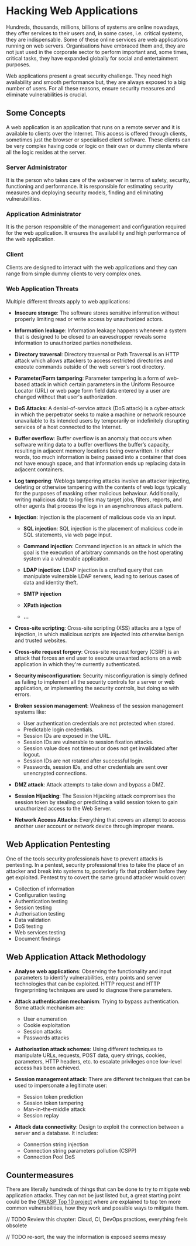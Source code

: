 # Hacking Web Applications

Hundreds, thousands, millions, billions of systems are online nowadays, they offer services to their users and, in some cases, i.e. critical systems, they are indispensable. Some of these online services are web applications running on web servers. Organisations have embraced them and, they are not just used in the corporate sector to perform important and, some times, critical tasks, they have expanded globally for social and entertainment purposes.

Web applications present a great security challenge. They need high availability and smooth performance but, they are always exposed to a big number of users. For all these reasons, ensure security measures and eliminate vulnerabilities is crucial.

## Some Concepts

A web application is an application that runs on a remote server and it is available to clients over the Internet. This access is offered through clients, sometimes just the browser or specialised client software. These clients can be very complex having code or logic on their own or dummy clients where all the logic resides at the server.

### Server Administrator

It is the person who takes care of the webserver in terms of safety, security, functioning and performance. It is responsible for estimating security measures and deploying security models, finding and eliminating vulnerabilities.

### Application Administrator

It is the person responsible of the management and configuration required for the web application. It ensures the availability and high performance of the web application.

### Client

Clients are designed to interact with the web applications and they can range from simple dummy clients to very complex ones.

### Web Application Threats

Multiple different threats apply to web applications:

* **Insecure storage**: The software stores sensitive information without properly limiting read or write access by unauthorized actors.

* **Information leakage**: Information leakage happens whenever a system that is designed to be closed to an eavesdropper reveals some information to unauthorized parties nonetheless.

* **Directory traversal**: Directory traversal or Path Traversal is an HTTP attack which allows attackers to access restricted directories and execute commands outside of the web server's root directory.

* **Parameter/Form tampering**: Parameter tampering is a form of web-based attack in which certain parameters in the Uniform Resource Locator (URL) or web page form field data entered by a user are changed without that user's authorization.

* **DoS Attacks**: A denial-of-service attack (DoS attack) is a cyber-attack in which the perpetrator seeks to make a machine or network resource unavailable to its intended users by temporarily or indefinitely disrupting services of a host connected to the Internet.

* **Buffer overflow**: Buffer overflow is an anomaly that occurs when software writing data to a buffer overflows the buffer’s capacity, resulting in adjacent memory locations being overwritten. In other words, too much information is being passed into a container that does not have enough space, and that information ends up replacing data in adjacent containers.

* **Log tampering**: Weblogs tampering attacks involve an attacker injecting, deleting or otherwise tampering with the contents of web logs typically for the purposes of masking other malicious behaviour. Additionally, writing malicious data to log files may target jobs, filters, reports, and other agents that process the logs in an asynchronous attack pattern.

* **Injection**: Injection is the placement of malicious code via an input.

    * **SQL injection**: SQL injection is the placement of malicious code in SQL statements, via web page input.

    * **Command injection**: Command injection is an attack in which the goal is the execution of arbitrary commands on the host operating system via a vulnerable application.

    * **LDAP injection**: LDAP injection is a crafted query that can manipulate vulnerable LDAP servers, leading to serious cases of data and identity theft.

    * **SMTP injection**

    * **XPath injection**

    * **...**

* **Cross-site scripting**: Cross-site scripting (XSS) attacks are a type of injection, in which malicious scripts are injected into otherwise benign and trusted websites.

* **Cross-site request forgery**: Cross-site request forgery (CSRF) is an attack that forces an end user to execute unwanted actions on a web application in which they're currently authenticated.

* **Security misconfiguration**: Security misconfiguration is simply defined as failing to implement all the security controls for a server or web application, or implementing the security controls, but doing so with errors.

* **Broken session management**: Weakness of the session management systems like:

    * User authentication credentials are not protected when stored.
    * Predictable login credentials.
    * Session IDs are exposed in the URL.
    * Session IDs are vulnerable to session fixation attacks.
    * Session value does not timeout or does not get invalidated after logout.
    * Session IDs are not rotated after successful login.
    * Passwords, session IDs, and other credentials are sent over unencrypted connections.

* **DMZ attack**: Attack attempts to take down and bypass a DMZ.

* **Session Hijacking**: The Session Hijacking attack compromises the session token by stealing or predicting a valid session token to gain unauthorized access to the Web Server.

* **Network Access Attacks**: Everything that covers an attempt to access another user account or network device through improper means.

## Web Application Pentesting

One of the tools security professionals have to prevent attacks is pentesting. In a pentest, security professional tries to take the place of an attacker and break into systems to, posteriorly fix that problem before they get exploited. Pentest try to covert the same ground attacker would cover:

* Collection of information
* Configuration testing
* Authentication testing
* Session testing
* Authorisation testing
* Data validation
* DoS testing
* Web services testing
* Document findings

## Web Application Attack Methodology

* **Analyse web applications**: Observing the functionality and input parameters to identify vulnerabilities, entry points and server technologies that can be exploited. HTTP request and HTTP fingerprinting techniques are used to diagnose there parameters.

* **Attack authentication mechanism**: Trying to bypass authentication. Some attack mechanism are:

    * User enumeration
    * Cookie exploitation
    * Session attacks
    * Passwords attacks

* **Authorisation attack schemes**: Using different techniques to manipulate URLs, requests, POST data, query strings, cookies, parameters, HTTP headers, etc. to escalate privileges once low-level access has been achieved.

* **Session management attack**: There are different techniques that can be used to impersonate a legitimate user:

    * Session token prediction
    * Session token tampering
    * Man-in-the-middle attack
    * Session replay

* **Attack data connectivity**: Design to exploit the connection between a server and a database. It includes:

    * Connection string injection
    * Connection string parameters pollution (CSPP)
    * Connection Pool DoS

## Countermeasures

There are literally hundreds of things that can be done to try to mitigate web application attacks. They can not be just listed but, a great starting point could be the [OWASP Top 10 project](https://owasp.org/www-project-top-ten/) where are explained to top ten more common vulnerabilities, how they work and possible ways to mitigate them.

// TODO Review this chapter: Cloud, CI, DevOps practices, everything feels obsolete

// TODO re-sort, the way the information is exposed seems messy